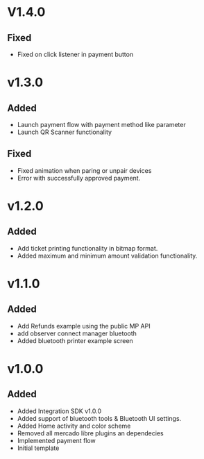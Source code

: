 # V1.4.0
## Fixed
- Fixed on click listener in payment button

# v1.3.0
## Added
- Launch payment flow with payment method like parameter
- Launch QR Scanner functionality
## Fixed
- Fixed animation when paring or unpair devices
- Error with successfully approved payment.

# v1.2.0
## Added
- Add ticket printing functionality in bitmap format.
- Added maximum and minimum amount validation functionality.

# v1.1.0
## Added
- Add Refunds example using the public MP API
- add observer connect manager bluetooth
- Added bluetooth printer example screen

# v1.0.0
## Added
- Added Integration SDK v1.0.0
- Added support of bluetooth tools & Bluetooth UI settings.
- Added Home activity and color scheme
- Removed all mercado libre plugins an dependecies
- Implemented payment flow
- Initial template

